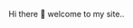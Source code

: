 <figure>Hi there 👋 welcome to my site..</figure>
<!--
**wildanharunalrasyid-ctrl/wildanharunalrasyid-ctrl** is a ✨ _special_ ✨ repository because its `README.md` (this file) appears on your GitHub profile.

Here are some ideas to get you started:

- 🔭 I’m currently working on ...
- 🌱 I’m currently learning web design
- 👯 I’m looking to collaborate on ...
- 🤔 I’m looking for help with ...
- 💬 Ask me about ...
- 📫 How to reach me: ...
- 😄 Pronouns: ...
- ⚡ Fun fact: ...
-->
<div class="card-body">
    <div class="container mt-5">
         <img width="225" height="225" alt="image" src="https://github.com/user-attachments/assets/2c467030-8dd2-4fa8-951c-728a57b8ce84" />
        <img src="https://media0.giphy.com/media/v1.Y2lkPTc5MGI3NjExenBtcm9uMm4zM2VnZ2o4NzhwdG4xZmNrdmVjeDFzOXQ5OGI5NGZsbSZlcD12MV9pbnRlcm5hbF9naWZfYnlfaWQmY3Q9Zw/LViPJi92JjYzkBmIkX/giphy.gif" width="10rem" alt="full image" >
   </div>
</div>
  
